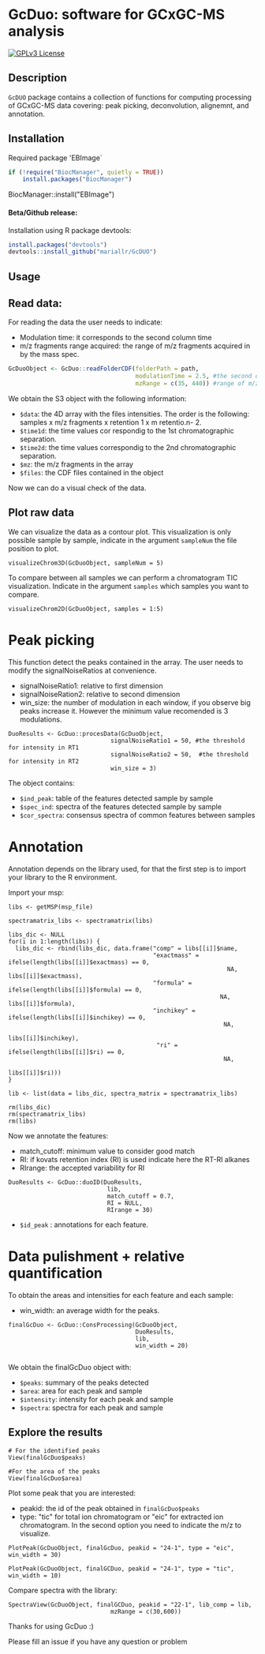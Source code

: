 # GcDuo: software for GCxGC-MS analysis
[![GPLv3 License](https://img.shields.io/badge/License-GPL%20v3-yellow.svg)](https://opensource.org/licenses/) 

## Description

`GcDUO` package contains a collection of functions for computing processing of GCxGC-MS data covering: peak picking, deconvolution, alignemnt, and annotation. 

## Installation

Required package 'EBImage`

```r
if (!require("BiocManager", quietly = TRUE))
    install.packages("BiocManager")
```

BiocManager::install("EBImage")


#### Beta/Github release:

Installation using R package devtools:

```r
install.packages("devtools")
devtools::install_github("mariallr/GcDUO")
```

## Usage

## Read data: 

For reading the data the user needs to indicate: 
- Modulation time: it corresponds to the second column time
- m/z fragments range acquired: the range of m/z fragments acquired in by the mass spec. 

```r
GcDuoObject <- GcDuo::readFolderCDF(folderPath = path, 
                                    modulationTime = 2.5, #the second dimension time (seconds)
                                    mzRange = c(35, 440)) #range of m/z fragments acquired
```

We obtain the S3 object with the following information:
- `$data`: the 4D array with  the files intensities. The order is the following: samples x m/z fragments x retention 1 x m retentio.n- 2.
- `$time1d`: the time values cor respondig to the 1st chromatographic separation.
- `$time2d`: the time values correspondig to the 2nd chromatographic separation.
- `$mz`: the m/z fragments in the array
- `$files`: the CDF files contained in the object

Now we can do a visual check of the data.

## Plot raw data

We can visualize the data as a contour plot. This visualization is only possible sample by sample, indicate in the argument `sampleNum` the file position to plot.


```{r}
visualizeChrom3D(GcDuoObject, sampleNum = 5)
```

To compare between all samples we can perform a chromatogram TIC visualization. Indicate in the argument `samples` which samples you want to compare. 

```{r}
visualizeChrom2D(GcDuoObject, samples = 1:5)
```

# Peak picking 

This function detect the peaks contained in the array. The user needs to modify the signalNoiseRatios at convenience. 
- signalNoiseRatio1: relative to first dimension
- signalNoiseRation2: relative to second dimension
- win_size: the number of modulation in each window, if you observe big peaks increase it. However the minimum value recomended is 3 modulations. 

```{r}
DuoResults <- GcDuo::procesData(GcDuoObject, 
                             signalNoiseRatio1 = 50, #the threshold for intensity in RT1
                             signalNoiseRatio2 = 50,  #the threshold for intensity in RT2
                             win_size = 3)
```

The object contains: 

- `$ind_peak`: table of the features detected sample by sample
- `$spec_ind`: spectra of the features detected sample by sample
- `$cor_spectra`: consensus spectra of common features between samples

# Annotation

Annotation depends on the library used, for that the first step is to import your library to the R environment. 

Import your msp:

```{r}
libs <- getMSP(msp_file)

spectramatrix_libs <- spectramatrix(libs)

libs_dic <- NULL
for(i in 1:length(libs)) {
  libs_dic <- rbind(libs_dic, data.frame("comp" = libs[[i]]$name,
                                         "exactmass" = ifelse(length(libs[[i]]$exactmass) == 0,
                                                              NA, libs[[i]]$exactmass),
                                         "formula" = ifelse(length(libs[[i]]$formula) == 0, 
                                                            NA, libs[[i]]$formula),
                                         "inchikey" = ifelse(length(libs[[i]]$inchikey) == 0, 
                                                             NA, 
                                                             libs[[i]]$inchikey), 
                                          "ri" = ifelse(length(libs[[i]]$ri) == 0, 
                                                             NA, 
                                                             libs[[i]]$ri)))
}

lib <- list(data = libs_dic, spectra_matrix = spectramatrix_libs)

rm(libs_dic)
rm(spectramatrix_libs)
rm(libs)
```

Now we annotate the features:

- match_cutoff: minimum value to consider good match
- RI: if kovats retention index (RI) is used indicate here the RT-RI alkanes
- RIrange: the accepted variability for RI

```{r}
DuoResults <- GcDuo::duoID(DuoResults, 
                            lib, 
                            match_cutoff = 0.7, 
                            RI = NULL, 
                            RIrange = 30)
```

- `$id_peak` : annotations for each feature. 

# Data pulishment + relative quantification

To obtain the areas and intensities for each feature and each sample: 

- win_width: an average width for the peaks. 

```{r}
finalGcDuo <- GcDuo::ConsProcessing(GcDuoObject, 
                                    DuoResults, 
                                    lib, 
                                    win_width = 20)


```

We obtain the finalGcDuo object with: 

- `$peaks`: summary of the peaks detected
- `$area`: area for each peak and sample
- `$intensity`: intensity for each peak and sample
- `$spectra`: spectra for each peak and sample

## Explore the results

```{r}
# For the identified peaks
View(finalGcDuo$peaks)

#For the area of the peaks
View(finalGcDuo$area)
```

Plot some peak that you are interested: 

- peakid: the id of the peak obtained in `finalGcDuo$peaks`
- type: "tic" for total ion chromatogram or "eic" for extracted ion chromatogram. In the second option you need to indicate the m/z to visualize. 

```{r}
PlotPeak(GcDuoObject, finalGcDuo, peakid = "24-1", type = "eic", win_width = 30)

PlotPeak(GcDuoObject, finalGCDuo, peakid = "24-1", type = "tic", win_width = 10)
```

Compare spectra with the library: 

```{r}
SpectraView(GcDuoObject, finalGCDuo, peakid = "22-1", lib_comp = lib,
                             mzRange = c(30,600))
```

Thanks for using GcDuo :)

Please fill an issue if you have any question or problem
